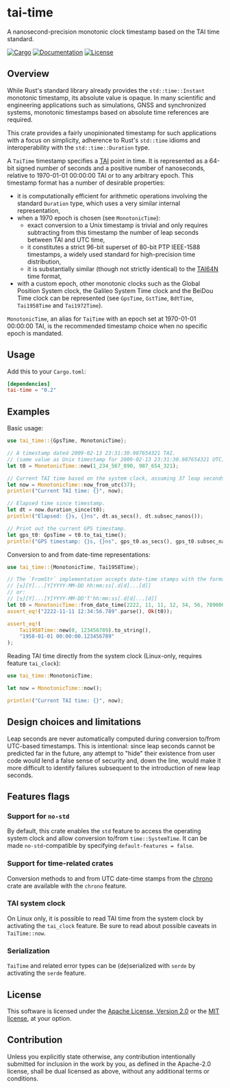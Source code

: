 # tai-time

A nanosecond-precision monotonic clock timestamp based on the TAI time standard.

[![Cargo](https://img.shields.io/crates/v/multishot.svg)](https://crates.io/crates/tai-time)
[![Documentation](https://docs.rs/multishot/badge.svg)](https://docs.rs/tai-time)
[![License](https://img.shields.io/badge/license-MIT%2FApache--2.0-blue.svg)](https://github.com/asynchronics/tai-time#license)


## Overview

While Rust's standard library already provides the `std::time::Instant`
monotonic timestamp, its absolute value is opaque. In many scientific and
engineering applications such as simulations, GNSS and synchronized systems,
monotonic timestamps based on absolute time references are required.

This crate provides a fairly unopinionated timestamp for such applications with
a focus on simplicity, adherence to Rust's `std::time` idioms and
interoperability with the `std::time::Duration` type.

A `TaiTime` timestamp specifies a [TAI] point in time. It is represented as a 64-bit
signed number of seconds and a positive number of nanoseconds, relative to
1970-01-01 00:00:00 TAI or to any arbitrary epoch. This timestamp format has a
number of desirable properties:

- it is computationally efficient for arithmetic operations involving the
  standard `Duration` type, which uses a very similar internal
  representation,
- when a 1970 epoch is chosen (see `MonotonicTime`):
  * exact conversion to a Unix timestamp is trivial and only requires
    subtracting from this timestamp the number of leap seconds between TAI
    and UTC time,
  * it constitutes a strict 96-bit superset of 80-bit PTP IEEE-1588
    timestamps, a widely used standard for high-precision time distribution,
  * it is substantially similar (though not strictly identical) to the
    [TAI64N] time format,
- with a custom epoch, other monotonic clocks such as the Global Position System
  clock, the Galileo System Time clock and the BeiDou Time clock can be
  represented (see `GpsTime`, `GstTime`, `BdtTime`, `Tai1958Time` and
  `Tai1972Time`).

`MonotonicTime`, an alias for `TaiTime` with an epoch set at 1970-01-01 00:00:00
TAI, is the recommended timestamp choice when no specific epoch is mandated.

[TAI]: https://en.wikipedia.org/wiki/International_Atomic_Time
[TAI64N]: https://cr.yp.to/libtai/tai64.html


## Usage

Add this to your `Cargo.toml`:

```toml
[dependencies]
tai-time = "0.2"
```


## Examples

Basic usage:

```rust
use tai_time::{GpsTime, MonotonicTime};

// A timestamp dated 2009-02-13 23:31:30.987654321 TAI.
// (same value as Unix timestamp for 2009-02-13 23:31:30.987654321 UTC).
let t0 = MonotonicTime::new(1_234_567_890, 987_654_321);

// Current TAI time based on the system clock, assuming 37 leap seconds.
let now = MonotonicTime::now_from_utc(37);
println!("Current TAI time: {}", now);

// Elapsed time since timestamp.
let dt = now.duration_since(t0);
println!("Elapsed: {}s, {}ns", dt.as_secs(), dt.subsec_nanos());

// Print out the current GPS timestamp.
let gps_t0: GpsTime = t0.to_tai_time();
println!("GPS timestamp: {}s, {}ns", gps_t0.as_secs(), gps_t0.subsec_nanos());
```

Conversion to and from date-time representations:

```rust
use tai_time::{MonotonicTime, Tai1958Time};

// The `FromStr` implementation accepts date-time stamps with the format:
// [±][Y]...[Y]YYYY-MM-DD hh:mm:ss[.d[d]...[d]]
// or:
// [±][Y]...[Y]YYYY-MM-DD'T'hh:mm:ss[.d[d]...[d]]
let t0 = MonotonicTime::from_date_time(2222, 11, 11, 12, 34, 56, 789000000).unwrap();
assert_eq!("2222-11-11 12:34:56.789".parse(), Ok(t0));

assert_eq!(
    Tai1958Time::new(0, 123456789).to_string(),
    "1958-01-01 00:00:00.123456789"
);
```

Reading TAI time directly from the system clock (Linux-only, requires
feature `tai_clock`):

```rust
use tai_time::MonotonicTime;

let now = MonotonicTime::now();

println!("Current TAI time: {}", now);
```


## Design choices and limitations

Leap seconds are never automatically computed during conversion to/from
UTC-based timestamps. This is intentional: since leap seconds cannot be
predicted far in the future, any attempt to "hide" their existence from user
code would lend a false sense of security and, down the line, would make it
more difficult to identify failures subsequent to the introduction of new
leap seconds.


## Features flags

### Support for `no-std`

By default, this crate enables the `std` feature to access the operating
system clock and allow conversion to/from `time::SystemTime`. It can be made
`no-std`-compatible by specifying `default-features = false`.

### Support for time-related crates

Conversion methods to and from UTC date-time stamps from the [chrono] crate
are available with the `chrono` feature.

[chrono]: https://crates.io/crates/chrono

### TAI system clock

On Linux only, it is possible to read TAI time from the system clock by
activating the `tai_clock` feature. Be sure to read about possible caveats
in `TaiTime::now`.

### Serialization

`TaiTime` and related error types can be (de)serialized with `serde` by
activating the `serde` feature.


## License

This software is licensed under the [Apache License, Version
2.0](LICENSE-APACHE) or the [MIT license](LICENSE-MIT), at your option.


## Contribution

Unless you explicitly state otherwise, any contribution intentionally submitted
for inclusion in the work by you, as defined in the Apache-2.0 license, shall be
dual licensed as above, without any additional terms or conditions.
